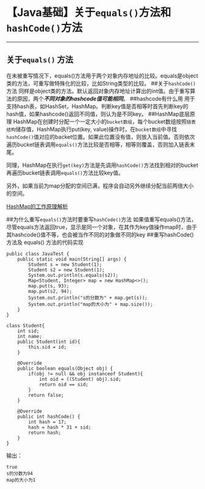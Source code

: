 # 【Java基础】关于`equals()`方法和`hashCode()`方法
----------
## 关于`equals()` 方法
在未被重写情况下，equals()方法用于两个对象内存地址的比较。equals是object类的方法，可重写做特殊化的比较，比如String类型的比较。
##关于`hashCode()`方法
同样是object类的方法。默认返回对象内存地址计算出的int值。由于重写算法的原因，两个***不同对象的hashcode值可能相同***。
##hashcode有什么用
用于支持hash表，如HashSet，HashMap。判断key值是否相等时首先判断key的hash值，如果hashcode()返回不同值，则认为是不同key。
##HashMap底层原理
HashMap在创建时分配一个一定大小的`bucket数组`，每个bucket数组按照`链表结构`储存值，HashMap执行put(key, value)操作时，在`bucket数组`中寻找`hashCode()`值对应的backet位置。如果此位置没有值，则放入当前值。否则依次遍历bucket链表调用`equals()`方法比较是否相等，相等则覆盖，否则加入链表末尾。

同理，HashMap在执行`get(key)`方法是先调用`hashCode()`方法找到相对的bucket再遍历bucket链表调用`equals()`方法比较key值。

另外，如果当前为map分配的空间已满，程序会自动另外继续分配当前两倍大小的空间。

[HashMap的工作原理解析](https://juejin.im/post/5a7592f4f265da4e8d42ded2)


##为什么重写`equals()`方法时要重写`hashCode()`方法
如果值重写equals()方法，尽管equals方法返回true，显示是同一个对象，在其作为key值操作map时，由于其hashcode()值不等，也会被当作不同的对象做不同的key
##重写hashCode() 方法及 equals() 方法的代码实现
```
public class JavaTest {
    public static void main(String[] args) {
        Student s = new Student(1);
        Student s2 = new Student(1);
        System.out.println(s.equals(s2));
        Map<Student, Integer> map = new HashMap<>();
        map.put(s, 93);
        map.put(s2, 94);
        System.out.println("s的分数为" + map.get(s));
        System.out.println("map的大小为" + map.size());
    }
}

class Student{
    int sid;
    int name;
    public Student(int id){
        this.sid = id;
    }

    @Override
    public boolean equals(Object obj) {
        if(obj != null && obj instanceof Student){
            int oid = ((Student) obj).sid;
            return oid == sid;
        }
        return false;
    }

    @Override
    public int hashCode() {
        int hash = 17;
        hash = hash * 31 + sid;
        return hash;
    }
}
```

输出：

```
true
s的分数为94
map的大小为1
```